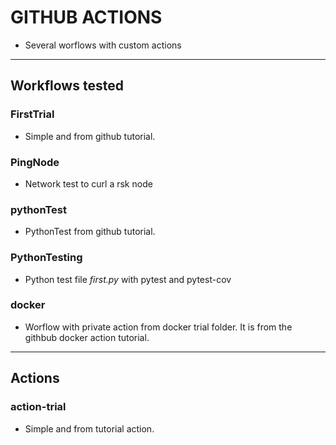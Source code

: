 # GITHUB ACTIONS

* Several worflows with custom actions 
****
## Workflows tested 

### FirstTrial

* Simple and from github tutorial. 

### PingNode 

* Network test to curl a rsk node

### pythonTest

* PythonTest from github tutorial. 

### PythonTesting

* Python test file *first.py* with pytest and pytest-cov

### docker

* Worflow with private action from docker trial folder. It is from the githbub docker action tutorial.

****

## Actions

### action-trial

* Simple and from tutorial action. 

### 



